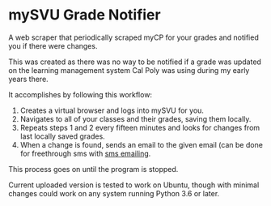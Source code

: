 # mySVU Grade Notifier
A web scraper that periodically scraped myCP for your grades and notified you if there were changes.

This was created as there was no way to be notified if a grade was updated on the learning management system Cal Poly was using during my early years there.

It accomplishes by following this workflow:
1. Creates a virtual browser and logs into mySVU for you.
2. Navigates to all of your classes and their grades, saving them locally.
3. Repeats steps 1 and 2 every fifteen minutes and looks for changes from last locally saved grades.
4. When a change is found, sends an email to the given email (can be done for freethrough sms with [sms emailing](https://20somethingfinance.com/how-to-send-text-messages-sms-via-email-for-free/).

This process goes on until the program is stopped. 

Current uploaded version is tested to work on Ubuntu, though with minimal changes could work on any system running Python 3.6 or later.

